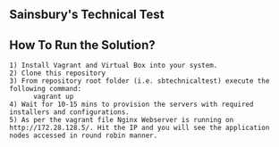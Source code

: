 Sainsbury's Technical Test
--------------------------------------------------

How To Run the Solution?
-----------------------------------------

    1) Install Vagrant and Virtual Box into your system.
    2) Clone this repository
    3) From repository root folder (i.e. sbtechnicaltest) execute the following command:
          vagrant up
    4) Wait for 10-15 mins to provision the servers with required installers and configurations.
    5) As per the vagrant file Nginx Webserver is running on http://172.28.128.5/. Hit the IP and you will see the application nodes accessed in round robin manner.
